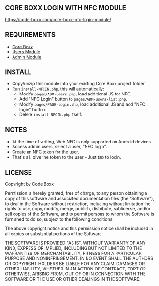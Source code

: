 ## CORE BOXX LOGIN WITH NFC MODULE
https://code-boxx.com/core-boxx-nfc-login-module/

## REQUIREMENTS
* [Core Boxx](https://github.com/code-boxx/Core-Boxx/tree/main/core)
* [Users Module](https://github.com/code-boxx/Core-Boxx/tree/main/users)
* [Admin Module](https://github.com/code-boxx/Core-Boxx/tree/main/admin)

## INSTALL
* Copy/unzip this module into your existing Core Boxx project folder.
* Run `install-NFCIN.php`, this will automatically:
  - Modify `pages/ADM-users.php`, load additional JS for NFC.
  - Add "NFC Login" button to `pages/ADM-users-list.php`.
  - Modify `pages/PAGE-login.php`, load additional JS and add "NFC login" button.
  - Delete `install-NFCIN.php` itself.

## NOTES
* At the time of writing, Web NFC is only supported on Android devices.
* Access admin users, select a user, "NFC login".
* Create an NFC token for the user.
* That's all, give the token to the user - Just tap to login.

## LICENSE
Copyright by Code Boxx

Permission is hereby granted, free of charge, to any person obtaining a copy
of this software and associated documentation files (the "Software"), to deal
in the Software without restriction, including without limitation the rights
to use, copy, modify, merge, publish, distribute, sublicense, and/or sell
copies of the Software, and to permit persons to whom the Software is
furnished to do so, subject to the following conditions:

The above copyright notice and this permission notice shall be included in all
copies or substantial portions of the Software.

THE SOFTWARE IS PROVIDED "AS IS", WITHOUT WARRANTY OF ANY KIND, EXPRESS OR
IMPLIED, INCLUDING BUT NOT LIMITED TO THE WARRANTIES OF MERCHANTABILITY,
FITNESS FOR A PARTICULAR PURPOSE AND NONINFRINGEMENT. IN NO EVENT SHALL THE
AUTHORS OR COPYRIGHT HOLDERS BE LIABLE FOR ANY CLAIM, DAMAGES OR OTHER
LIABILITY, WHETHER IN AN ACTION OF CONTRACT, TORT OR OTHERWISE, ARISING FROM,
OUT OF OR IN CONNECTION WITH THE SOFTWARE OR THE USE OR OTHER DEALINGS IN THE
SOFTWARE.